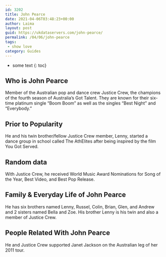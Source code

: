 ```yaml
---
id: 3202
title: John Pearce
date: 2021-04-06T03:48:23+00:00
author: Laima
layout: post
guid: https://ukdataservers.com/john-pearce/
permalink: /04/06/john-pearce
tags:
 - show love
category: Guides
---
```


* some text
{: toc}


## Who is John Pearce
                  
                  
                  
Member of the Australian pop and dance crew Justice Crew, the champions of the fourth season of Australia&#8217;s Got Talent. They are known for their six-time platinum single &#8220;Boom Boom&#8221; as well as the singles &#8220;Best Night&#8221; and &#8220;Everybody.&#8221;
                  
              
            
              
            
                
                
                
## Prior to Popularity
                  
                  
                  
He and his twin brother/fellow Justice Crew member, Lenny, started a dance group in school called The AthElites after being inspired by the film You Got Served.
                  
              
            
              
            
                
                
                
## Random data
                  
                  
                  
With Justice Crew, he received World Music Award Nominations for Song of the Year, Best Video, and Best Pop Release.
                  
              
            
              
            
                
                
                
## Family & Everyday Life of John Pearce
                  
                  
                  
He has six brothers named Lenny, Russel, Colin, Brian, Glen, and Andrew and 2 sisters named Bella and Zoe. His brother Lenny is his twin and also a member of Justice Crew.
                  
              
            
              
            
                
                
                
## People Related With John Pearce
                  
                  
                  
He and Justice Crew supported Janet Jackson on the Australian leg of her 2011 tour.
                  
              
            
              
            
                
              
            
              
              
            
            
              
            
          
          
          